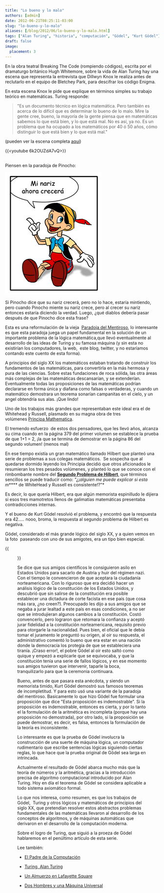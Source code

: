 ```yaml
---
title: "Lo bueno y lo malo"
authors: [admin]
date: 2012-06-21T08:25:11-03:00
slug: "lo-bueno-y-lo-malo"
aliases: [/blog/2012/06/lo-bueno-y-lo-malo.html]
tags: ["Alan Turing", "historia", "computación", "Gödel", "Kurt Gödel"]
draft: false
image:
  placement: 3
---
```

En la obra teatral Breaking The Code (rompiendo códigos), escrita por el
dramaturgo británico Hugh Whitemore, sobre la vida de Alan Turing hay
una escena que representa la entrevista que Dillwyn Knox le realiza
antes de reclutarlo en el equipo de Bletchey Park, para descifrar los
código Enigma.

En esta escena Knox le pide que explique en términos simples su trabajo
teórico en matemáticas. Turing responde:

> "Es un documento técnico en lógica matemática. Pero también es acerca
> de lo difícil que es determinar lo bueno de lo malo. Mire la gente
> cree, bueno, la mayoría de la gente piensa que en matemáticas sabemos
> lo que está bien, y lo que está mal. No es así, ya no. Es un problema
> que ha ocupado a los matemáticos por 40 ó 50 años, cómo distinguir lo
> que está bien y lo que está mal."

(pueden ver la escena completa
[aquí](http://www.youtube.com/watch?v=6k2OUZdA7vQ&feature=player_embedded))

{{<youtube 6k2OUZdA7vQ>}}

\
Piensen en la paradoja de Pinocho:

![](paradojadepinocho2.png)

Si Pinocho dice que su nariz crecerá, pero no lo hace, estaría
mintiendo, pero cuando Pinocho miente su nariz crece, pero al crecer su
nariz entonces estaría diciendo la verdad. Luego, ¿qué diablos debería
pasar después de que Pinocho dice esta frase?

Esta es una reformulación de la vieja 
[Paradoja del Mentiroso](https://es.wikipedia.org/wiki/Paradoja_del_mentiroso), lo
interesante es que esta paradoja juega un papel fundamental en la
solución de un importante problema de la lógica matemática,que llevó
eventualmente al desarrollo de las ideas de Turing y su famosa máquina
(y sin esta no existirían los computadores, la web,  este blog, twitter,
y no estaríamos contando este cuento de esta forma).

A principios del siglo XX los matemáticos estaban tratando de construir
los fundamentos de las matemáticas, para convertirla en la más hermosa y
pura de las ciencias. Sobre estas fundaciones de roca sólida, las otra
áreas más complejas de las matemáticas descansarían, y se extenderían.
Eventualmente todas las proposiciones de las matemáticas podrían
declararse en forma única y diafana como falsas o verdaderas, y cuando
un matemático demostrara un teorema sonarían campanitas en el cielo, y
un angel obtendría sus alas. ¡Que lindo!

Uno de los trabajos más grandes que representaban este ideal era el de
Whitehead y Russell, plasmado en su magna obra de tres
volúmenes [Principa Mathematica](https://es.wikipedia.org/wiki/Principia_mathematica). 

El tremendo esfuerzo  de estos dos pensadores, que les llevó años, alcanza
su cima cuando en la página 379 del primer volumen se establece la
prueba de que 1+1 = 2, ¡la que se termina de demostrar en la página 86
del segundo volumen! (menos mal)

En ese tiempo existía un gran matemático llamado Hilbert que planteó una
serie de problemas a sus colegas matemáticos.  Se sospecha que al
quedarse dormido leyendo los Principia decidió que otros aficionados le
resumieran los tres pesados volúmenes, y planteó lo que se conoce con el
rimbombante nombre del **[Segundo Problema de Hilbert](http://en.wikipedia.org/wiki/Hilbert's_second_problem)**, que
términos sencillos se puede traducir como: *"¿¡alguien me puede explicar
si esta m**\*** de WhiteHead y Russell es consistente!?"*

Es decir, lo que quería Hilbert, era que algún memorista espinilludo le
dijiera si esos tres mamotretos llenos de galimatías matemáticas
presentaba contradicciones internas.

Y el bueno de Kurt Gödel resolvió el problema, y encontró que la
respuesta era 42..... nooo, broma, la respuesta al segundo problema de
Hilbert es negativa.

Gödel, considerado el más grande lógico del siglo XX, y a quien vemos en
la foto  paseando con uno de sus
amigotes, era
un tipo bien especial. 

{{<figure caption="Einstein y Gödel" src="einstein_godel.jpg">}}

Se dice que sus amigos científicos le
consiguieron asilo en Estados Unidos para sacarlo de Austria y huir del
régimen nazi. Con el tiempo le convencieron de que aceptara la
ciudadanía norteamericana. Con lo riguroso que era decidió hacer un
análisis lógico de la constitución de los Estados Unidos, y descubrió
que sin salirse de la constitución era posible establecer una dictadura
de corte facista en ese país (que cosa más rara, ¿no creen?). Preocupado
les dijo a sus amigos que se negaba a jurar lealtad a este país en esas
condiciones, a no ser que se introdujieran algunos cambios a la
constitución. Costó convencerlo, pero lograron que retomara la confianza
y aceptó jurar fidelidad a la constitución norteamericana, requisito
previo para otorgarle la nacionalidad. Pues bien, el oficial que le
debía tomar el juramento le preguntó su origen, al oir su respuesta, el
administrativo comentó lo bueno que era estar en una nación donde la
democracía los protegía de que se estableciera una tiranía. ¡Craso
error!, el pobre Gödel al oir esto saltó como quique y empezó a
explicarle que se equivocaba, y que la constitución tenía una serie de
fallos lógicos, y en ese momento sus amigos tuvieron que intervenir,
taparle la boca, tranquilizarlo para que la ceremonia continuara.

Bueno, antes de que pasara esta anécdota, y siendo un memorista timido,
Kurt Gödel demostró sus famosos teoremas de incompletitud. Y para esto
usó una variante de la paradoja del mentiroso. Basicamente lo que hizo
Gödel fue formular una proposición que dice "Esta proposición es
indemostrable". Si la proposición es indemostrable, entonces es cierta,
y por lo tanto el la formulación de la aritmética es incompleta (porque
hay una proposición no demostrada), por otro lado, si la proposición se
puede demostrar, es decir, es falsa, entonces la formulación de la
teoría es inconsistente.

Lo interesante es que la prueba de Gödel involucra la construcción de
una suerte de máquina lógica, un computador rudimentario que escribe
sentencias lógicas siguiendo ciertas reglas, lo que hace que la prueba
original de Gödel sea larga en intrincada.

Actualmente el resultado de Gödel abarca mucho más que la teoría de
números y la aritmética, gracias a la introducción precisa de algoritmo
computacional introducido por Alan Turing. Hoy en día el teorema de
Gödel se considera aplicable a todo sistema axiomático formal.

Lo que nos interesa, como resumen, es que los trabajos de Gódel,  Turing
y otros lógicos y matemáticos de principios del siglo XX, que pretendían
resolver estos abstractos problemas fundamentales de las matemáticas
llevaron al desarrollo de los conceptos de algoritmos, y de máquinas
automáticas que derivaron en el desarrollo de la computación moderna.

Sobre el logro de Turing, que siguió a la proeza de Gödel hablaremos en
el penúltimo artículo de esta serie.

Lee también:

-   [El Padre de la Computación](/blog/2012/06/el-padre-de-a-computacion.html)

-   [Turing, Alan Turing](/blog/2012/06/mi-nombre-es-turing-alan-turing.html)

-   [Un Almuerzo en Lafayette Square](/blog/2012/03/un-almuerzo-en-lafayette-square.html)

-   [Dos Hombres y una Máquina Universal](/blog/2011/04/dos-hombres-y-una-maquina-universal.html)

